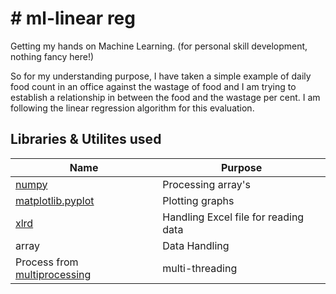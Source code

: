 # # ml-linear reg
Getting my hands on Machine Learning. (for personal skill development, nothing fancy here!)

So for my understanding purpose, I have taken a simple example of daily food count in an office against the wastage of food and I am trying to establish a relationship in between the food and the wastage per cent.
I am following the linear regression algorithm for this evaluation. 

## Libraries & Utilites used
|Name|Purpose|
|-|-|
|[numpy](https://numpy.org/)|Processing array's |
|[matplotlib.pyplot]([https://matplotlib.org/3.1.1/api/_as_gen/matplotlib.pyplot.html](https://matplotlib.org/3.1.1/api/_as_gen/matplotlib.pyplot.html))|Plotting graphs|
|[xlrd]([https://xlrd.readthedocs.io/en/latest/](https://xlrd.readthedocs.io/en/latest/))| Handling Excel file for reading data|
|array| Data Handling |
|Process from [multiprocessing]([https://docs.python.org/2/library/multiprocessing.html](https://docs.python.org/2/library/multiprocessing.html))| multi-threading
